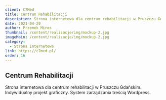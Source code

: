 ```yaml
---
client: C7Med
title: Centrum Rehabilitacji
description: Strona internetowa dla centrum rehabilitacji w Pruszczu Gdańskim. Indywidualny projekt graficzny. System zarządzania treścią Wordpress.
date: 2021-04-20
author: Przemek Miros
thumbnail: /content/realizacje/img/mockup-2.jpg
imageMain: /content/realizacje/img/mockup-2.jpg
category: 
  - Strona internetowa
link: https://c7med.pl/
order: 16
---
```


## Centrum Rehabilitacji

Strona internetowa dla centrum rehabilitacji w Pruszczu Gdańskim. Indywidualny projekt graficzny. System zarządzania treścią Wordpress.
